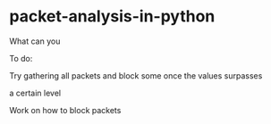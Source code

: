 # packet-analysis-in-python

What can you

To do:

Try gathering all packets and block some once the values surpasses

a certain level

Work on how to block packets
